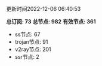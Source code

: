 更新时间2022-12-06 06:40:53

**总订阅: 73**
**总节点: 982**
**有效节点: 361**
- ss节点: 67
- trojan节点: 91
- v2ray节点: 201
- ssr节点: 2

